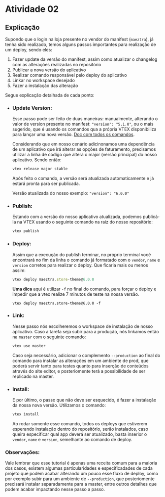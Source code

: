 # Atividade 02

## Explicação

Supondo que o login na loja presente no vendor do manifest (`maeztra`), já tenha sido realizado, temos alguns passos importantes para realização de um deploy, sendo eles:

1. Fazer update da versão do manifest, assim como atualizar o changelog com as alterações realizadas no repositório
2. Publicar a nova versão do aplicativo
3. Realizar comando responsável pelo deploy do aplicativo
4. Linkar no workspace desejado
5. Fazer a instalação das alteração

Segue explicação detalhada de cada ponto:

- ### Update Version:

    Esse passo pode ser feito de duas maneiras: manualmente, alterando o valor de version presente no manifest: `"version": "5.1.0"`, ou o mais sugerido, que é usando os comandos qua a própria VTEX disponibiliza para lançar uma nova versão. 
    [Doc com todos os comandos](https://developers.vtex.com/docs/guides/vtex-io-documentation-releasing-a-new-app-version).

    Considerando que em nosso cenário adicinonamos uma dependência de um aplicativo que irá alterar as opções de faturamento, precisamos utilizar a linha de código que altera o major (versão principal) do nosso aplicativo. Sendo então:
    ~~~javascript
    vtex release major stable
    ~~~    

    Após feito o comando, a versão será atualizada automaticamente e já estará pronta para ser publicada.

    Versão atualizada do nosso exemplo: `"version": "6.0.0"`

- ### Publish: 

    Estando com a versão do nosso aplicativo atualizada, podemos publicá-la na VTEX usando o seguinte comando na raiz do nosso repositório:
    ~~~javascript
    vtex publish
    ~~~    
- ### Deploy:
    Assim que a execução do publish terminar, no próprio terminal você encontrará no fim da linha o comando já formatado com o `vendor`, `name` e `version` corretos para realizar o deploy. Que ficaria mais ou menos assim:

    ~~~javascript
    vtex deploy maeztra.store-theme@6.0.0
    ~~~    

    **Uma dica** aqui é utilizar `-f` no final do comando, para forçar o deploy e impedir que a vtex realize 7 minutos de teste na nossa versão.

    `vtex deploy maeztra.store-theme@6.0.0 -f`

- ### Link:
    Nesse passo nós escolheremos o workspace de instalação de nosso aplicativo. 
    Caso a tarefa seja subir para a produção, nós linkamos então na `master` com o seguinte comando:
     ~~~javascript
    vtex use master
    ~~~   

    Caso seja necessário, adicionar o complemento `--production` ao final do comando para instalar as alterações em um ambiente de prod, que poderá servir tanto para testes quanto para inserção de conteúdos através do site editor, e posteriomente terá a possibilidade de ser replicado na master.
- ### Install: 
    E por último, o passo que não deve ser esquecido, é fazer a instalação da nossa nova versão. Utilizamos o comando:
     ~~~javascript
    vtex install 
    ~~~   

    Ao rodar somente esse comando, todos os deploys que estiverem esperando instalação dentro do repositório, serão instalados, caso queira especificar qual app deverá ser atualizado, basta inserior o `vendor`, `name` e `version`, semelhante ao comando de deploy.

### Observações: 
Vale lembrar que esse tutorial é apenas uma receita comum para a maioria dos casos, existem algumas particularidades e especificadades de cada projeto que podem acabar alterando um pouco esse fluxo de deploy, como por exemplo subir para um ambiente de `--production`, que posteriomente precisará instalar separadamente para a master, entre outros detalhes que podem acabar impactando nesse passo a passo.